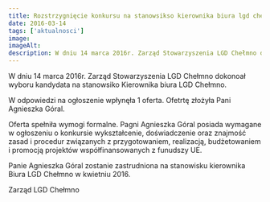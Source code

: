 ```yaml
---
title: Rozstrzygnięcie konkursu na stanowsikso kierownika biura lgd chełmno
date: 2016-03-14
tags: ['aktualnosci']
image:
imageAlt:
description: W dniu 14 marca 2016r. Zarząd Stowarzyszenia LGD Chełmno dokonoał wyboru kandydata na stanowsiko Kierownika biura LGD Chełmno. [...]
---
```


W dniu 14 marca 2016r. Zarząd Stowarzyszenia LGD Chełmno dokonoał wyboru kandydata na stanowsiko Kierownika biura LGD Chełmno.

W odpowiedzi na ogłoszenie wpłynęła 1 oferta. Ofetrtę złożyła Pani Agnieszka Góral.

Oferta spełniła wymogi formalne. Pagni Agnieszka Góral posiada wymagane w ogłoszeniu o konkursie wykształcenie, doświadczenie oraz znajmość zasad i procedur związanych z przygotowaniem, realizacją, budżetowaniem i promocją projektów współfinansowanych z funudszy UE.

Panie Agnieszka Góral zostanie zastrudniona na stanowisku kierownika Biura LGD Chełmno w kwietniu 2016.

Zarząd LGD Chełmno